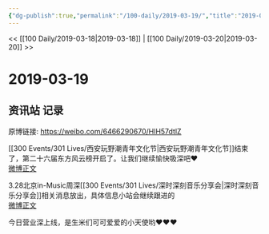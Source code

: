 ```yaml
---
{"dg-publish":true,"permalink":"/100-daily/2019-03-19/","title":"2019-03-19"}
---
```



<< [[100 Daily/2019-03-18\|2019-03-18]] | [[100 Daily/2019-03-20\|2019-03-20]] >>

# 2019-03-19

## 资讯站 记录

原博链接: https://weibo.com/6466290670/HlH57dtlZ

[[300 Events/301 Lives/西安玩野潮青年文化节\|西安玩野潮青年文化节]]结束了，第二十六届东方风云榜开启了。让我们继续愉快吸深吧❤️  
[微博正文](https://m.weibo.cn/6466290670/4351560572256969)

3.28北京in-Music周深[[300 Events/301 Lives/深时深刻音乐分享会\|深时深刻音乐分享会]]相关消息放出，具体信息小站会继续跟进的  
[微博正文](https://m.weibo.cn/6466290670/4351656705669143)

今日营业深上线，是生米们可可爱爱的小天使哟❤️❤️❤️  
[](https://m.weibo.cn/1736988591/4351654885043025)
